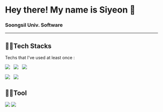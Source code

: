 # Hey there! My name is Siyeon 👋
### Soongsil Univ. Software
---
## 👩‍💻Tech Stacks
Techs that I've used at least once :
<p>
<img src="https://img.shields.io/badge/HTML5-E34F26?style=flat-square&logo=HTML5&logoColor=white"/></a> &nbsp
<img src="https://img.shields.io/badge/CSS3-1572B6?style=flat-square&logo=CSS3&logoColor=white"/></a> &nbsp
<img src="https://img.shields.io/badge/JavaScript-F7DF1E?style=flat-square&logo=JavaScript&logoColor=white"/></a> &nbsp
</p>
<p>
<img src="https://img.shields.io/badge/c++-00599C?style=flat-square&logo=c%2B%2B&logoColor=white"/></a> &nbsp 
<img src="https://camo.githubusercontent.com/44916b8f3c58815f4f7b5ad65f3487c593b0519b2deba925d242107d10df9e9c/68747470733a2f2f696d672e736869656c64732e696f2f62616467652f707974686f6e2d3337373641423f7374796c653d666c6174266c6f676f3d707974686f6e266c6f676f436f6c6f723d7768697465" data-canonical-src="https://img.shields.io/badge/python-3776AB?style=flat&amp;logo=python&amp;logoColor=white" style="max-width: 100%;">
</p>

## 👩‍🔧Tool
<p>
<img src="https://camo.githubusercontent.com/5cc0b2eae60efdb6c4f3dc72ff4e25f1ae0d381bb0daad344d968ca860f68e7e/68747470733a2f2f696d672e736869656c64732e696f2f62616467652f56697375616c2053747564696f20436f64652d3030374143433f7374796c653d666c6174266c6f676f3d56697375616c53747564696f436f6465266c6f676f436f6c6f723d7768697465" data-canonical-src="https://img.shields.io/badge/Visual Studio Code-007ACC?style=flat&amp;logo=VisualStudioCode&amp;logoColor=white" style="max-width: 100%;">
<img src="https://camo.githubusercontent.com/6fbd505a68943f30072f54d3dd05813deb9e420105a17a576d9b193f2d4551da/68747470733a2f2f696d672e736869656c64732e696f2f62616467652f56697375616c2053747564696f2d3543324439313f7374796c653d666c6174266c6f676f3d56697375616c53747564696f266c6f676f436f6c6f723d7768697465" data-canonical-src="https://img.shields.io/badge/Visual Studio-5C2D91?style=flat&amp;logo=VisualStudio&amp;logoColor=white" style="max-width: 100%;">
</p>





